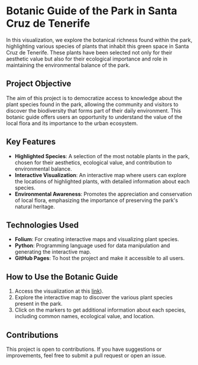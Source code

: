 # Botanic Guide of the Park in Santa Cruz de Tenerife

In this visualization, we explore the botanical richness found within the park, highlighting various species of plants that inhabit this green space in Santa Cruz de Tenerife. These plants have been selected not only for their aesthetic value but also for their ecological importance and role in maintaining the environmental balance of the park.

## Project Objective

The aim of this project is to democratize access to knowledge about the plant species found in the park, allowing the community and visitors to discover the biodiversity that forms part of their daily environment. This botanic guide offers users an opportunity to understand the value of the local flora and its importance to the urban ecosystem.

## Key Features

- **Highlighted Species**: A selection of the most notable plants in the park, chosen for their aesthetics, ecological value, and contribution to environmental balance.
- **Interactive Visualization**: An interactive map where users can explore the locations of highlighted plants, with detailed information about each species.
- **Environmental Awareness**: Promotes the appreciation and conservation of local flora, emphasizing the importance of preserving the park's natural heritage.

## Technologies Used

- **Folium**: For creating interactive maps and visualizing plant species.
- **Python**: Programming language used for data manipulation and generating the interactive map.
- **GitHub Pages**: To host the project and make it accessible to all users.

## How to Use the Botanic Guide

1. Access the visualization at this [link](https://pablo-ferro.github.io/Tenerife-Botanical-Park/)).
2. Explore the interactive map to discover the various plant species present in the park.
3. Click on the markers to get additional information about each species, including common names, ecological value, and location.

## Contributions

This project is open to contributions. If you have suggestions or improvements, feel free to submit a pull request or open an issue.
